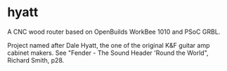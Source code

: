 # hyatt
A CNC wood router based on OpenBuilds WorkBee 1010 and PSoC GRBL. 

Project named after Dale Hyatt, the one of the original K&F guitar amp cabinet makers. See "Fender - The Sound Header 'Round the World", Richard Smith, p28. 
